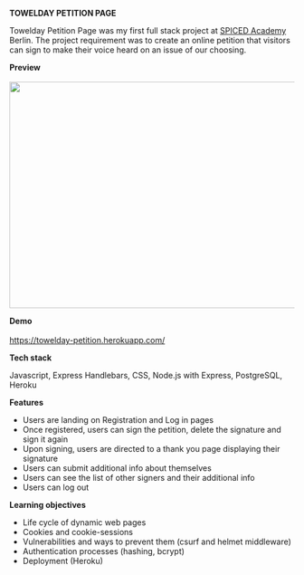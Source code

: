 <strong>TOWELDAY PETITION PAGE</strong>

<p>Towelday Petition Page was my first full stack project at <a href="https://www.spiced-academy.com/en/program/full-stack-web-development/?gclid=CjwKCAjw4MP5BRBtEiwASfwALxpOPOTnCn-ZlPACzpYwRih4SSzYRfxkCuOBJcq71BpkHsr1naRbwRoCStYQAvD_BwE">SPICED Academy</a> Berlin.
The project requirement was to create an online petition that visitors can sign to make their voice heard on an issue of our choosing.</p>

<strong>Preview</strong>
<br></br>
<img width="700" height="400" src="https://i.imgur.com/VTuJbvQ.mp4"/>

<strong>Demo</strong>
<br></br>
<a href="https://towelday-petition.herokuapp.com/">https://towelday-petition.herokuapp.com/</a>

<strong>Tech stack</strong>

<p>Javascript, Express Handlebars, CSS, Node.js with Express, PostgreSQL, Heroku</p>

<strong>Features</strong>
<ul>
<li>Users are landing on Registration and Log in pages</li>
<li>Once registered, users can sign the petition, delete the signature and sign it again</li>
<li>Upon signing, users are directed to a thank you page displaying their signature</li>
<li>Users can submit additional info about themselves</li>
<li>Users can see the list of other signers and their additional info</li>
<li>Users can log out</li>
</ul>

<strong>Learning objectives</strong>
<ul>
<li>Life cycle of dynamic web pages</li>
<li>Cookies and cookie-sessions</li>
<li>Vulnerabilities and ways to prevent them (csurf and helmet middleware)</li>
<li>Authentication processes (hashing, bcrypt)</li>
<li>Deployment (Heroku)</li>
</ul>




